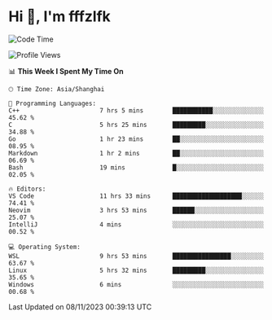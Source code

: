 # Hi 👋, I'm fffzlfk

<!--START_SECTION:waka-->
![Code Time](http://img.shields.io/badge/Code%20Time-552%20hrs%2047%20mins-blue)

![Profile Views](http://img.shields.io/badge/Profile%20Views-0-blue)

📊 **This Week I Spent My Time On** 

```text
🕑︎ Time Zone: Asia/Shanghai

💬 Programming Languages: 
C++                      7 hrs 5 mins        ███████████░░░░░░░░░░░░░░   45.62 % 
C                        5 hrs 25 mins       █████████░░░░░░░░░░░░░░░░   34.88 % 
Go                       1 hr 23 mins        ██░░░░░░░░░░░░░░░░░░░░░░░   08.95 % 
Markdown                 1 hr 2 mins         ██░░░░░░░░░░░░░░░░░░░░░░░   06.69 % 
Bash                     19 mins             █░░░░░░░░░░░░░░░░░░░░░░░░   02.05 % 

🔥 Editors: 
VS Code                  11 hrs 33 mins      ███████████████████░░░░░░   74.41 % 
Neovim                   3 hrs 53 mins       ██████░░░░░░░░░░░░░░░░░░░   25.07 % 
IntelliJ                 4 mins              ░░░░░░░░░░░░░░░░░░░░░░░░░   00.52 % 

💻 Operating System: 
WSL                      9 hrs 53 mins       ████████████████░░░░░░░░░   63.67 % 
Linux                    5 hrs 32 mins       █████████░░░░░░░░░░░░░░░░   35.65 % 
Windows                  6 mins              ░░░░░░░░░░░░░░░░░░░░░░░░░   00.68 % 
```


 Last Updated on 08/11/2023 00:39:13 UTC
<!--END_SECTION:waka-->
